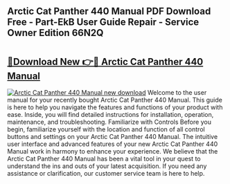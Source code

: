## Arctic Cat Panther 440 Manual PDF Download Free - Part-EkB User Guide Repair - Service Owner Edition 66N2Q

# <h2><a href="http://bc62639.oget.top/?id=Arctic+Cat+Panther+440+Manual">🔗Download New 👉🔴 Arctic Cat Panther 440 Manual</a></h2>

[![Arctic Cat Panther 440 Manual new download](https://i.imgur.com/5g1atiW.png)](http://bc62639.oget.top/?id=Arctic+Cat+Panther+440+Manual)
Welcome to the user manual for your recently bought Arctic Cat Panther 440 Manual. This guide is here to help you navigate the features and functions of your product with ease. Inside, you will find detailed instructions for installation, operation, maintenance, and troubleshooting. Familiarize with Controls Before you begin, familiarize yourself with the location and function of all control buttons and settings on your Arctic Cat Panther 440 Manual. The intuitive user interface and advanced features of your new Arctic Cat Panther 440 Manual work in harmony to enhance your experience. We believe that the Arctic Cat Panther 440 Manual has been a vital tool in your quest to understand the ins and outs of your latest acquisition. If you need any assistance or clarification, our customer service team is here to help.
